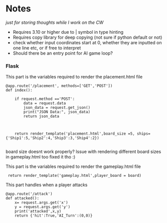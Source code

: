 # Notes
_just for storing thoughts while I work on the CW_

- Requires 3.10 or higher due to | symbol in type hinting
- Requires copy library for deep copying (not sure if python default or not)
- check whether input coordinates start at 0, whether they are inputted on one line etc, or if free to interpret
- Should there be an entry point for AI game loop?

### Flask 

This part is the variables required to render the placement.html file
```
@app.route('/placement', methods=['GET','POST'])
def index():

    if request.method =='POST':
        data = request.data
        json_data = request.get_json()
        print("JSON Data:", json_data)
        return json_data

  

    return render_template('placement.html',board_size =5, ships= {'Ship1':5,'Ship2':4,'Ship3':3,'Ship4':2})


```
board size doesnt work properly?
Issue with rendering different board sizes in gameplay.html too fixed it tho :)

This part is the variables required to render the gameplay.html file
```
 return render_template('gameplay.html',player_board = board)
```


This part handles when a player attacks
```
@app.route('/attack')
def attacked():
    x= request.args.get('x')
    y = request.args.get('y')
    print('attacked',x,y)
    return {'hit':True,'AI_Turn':(0,0)}
```
